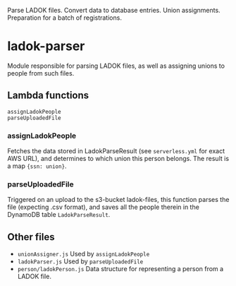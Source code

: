 Parse LADOK files.
Convert data to database entries.
Union assignments.
Preparation for a batch of registrations.

# ladok-parser
Module responsible for parsing LADOK files, as well as assigning unions to people from such files.

## Lambda functions

    assignLadokPeople
    parseUploadedFile

### assignLadokPeople

Fetches the data stored in LadokParseResult (see `serverless.yml` for exact AWS URL), and determines to which union this person belongs. The result is a map `{ssn: union}`.

### parseUploadedFile

Triggered on an upload to the s3-bucket ladok-files, this function parses the file (expecting .csv format), and saves all the people therein in the DynamoDB table `LadokParseResult`.

## Other files

* `unionAssigner.js` 
    Used by `assignLadokPeople`
* `ladokParser.js` 
    Used by `parseUploadedFile`
* `person/ladokPerson.js`
    Data structure for representing a person from a LADOK file.
